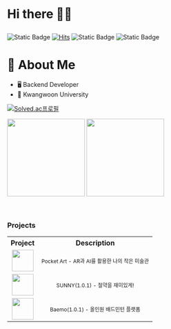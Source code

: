 # <p>Hi there 👋🏻 </p>

![Static Badge](https://img.shields.io/badge/yerim110324%40gmail.com-blue) [![Hits](https://hits.seeyoufarm.com/api/count/incr/badge.svg?url=https%3A%2F%2Fgithub.com%2FEomYerim%2FEom-Ye-rim&count_bg=%2379C83D&title_bg=%23555555&icon=&icon_color=%23E7E7E7&title=hits&edge_flat=false)](https://hits.seeyoufarm.com) ![Static Badge](https://img.shields.io/badge/Github.io-black) ![Static Badge](https://img.shields.io/badge/Notion-red)

# 💬 About Me
- 🖥️ Backend Developer
- 🏫 Kwangwoon University

[![Solved.ac프로필](http://mazassumnida.wtf/api/v2/generate_badge?boj=dpfla159)](https://solved.ac/유저이름)

<p>
  <img height="180em" src="https://github-readme-stats.vercel.app/api?username=EomYerim&show_icons=true&include_all_commits=true&bg_color=30,e96443,904e95&title_color=fff&text_color=fff">
  <img height="180em" src="https://github-readme-stats.vercel.app/api/top-langs/?username=EomYerim&layout=compact&bg_color=30,e96443,904e95&title_color=fff&text_color=fff">
</p>
<br>

<h3>Projects</h3>

<table style="width:100%; text-align:center;">
  <tr>
    <th>Project</th>
    <th>Description</th>
  </tr>
  <tr>
    <td>
      <img src="https://github.com/Eom-Ye-rim/Eom-Ye-rim/assets/78583768/e6422103-2f99-40dd-af36-dd73a03f640b" width="50" height="50">
    </td>
    <td>
      <p style="font-size: 12px;">Pocket Art - AR과 AI를 활용한 나의 작은 미술관</p>
    </td>
  </tr>
  <tr>
    <td>
      <img src="https://github.com/Eom-Ye-rim/Eom-Ye-rim/assets/78583768/514df46c-de9a-4783-b063-7af811e3164d" width="50" height="50">
    </td>
    <td>
      <p style="font-size: 12px;"> SUNNY(1.0.1) - 절약을 재미있게!</p>
    </td>
  </tr>

  <tr>
    <td>
      <img src="https://github.com/user-attachments/assets/1a60b3a8-64ff-49df-b26a-0f4a0161fe3d" width="50" height="50">
    </td>
    <td>
      <p style="font-size: 12px;">Baemo(1.0.1) - 올인원 배드민턴 플랫폼</p>
    </td>
  </tr>
</table>


